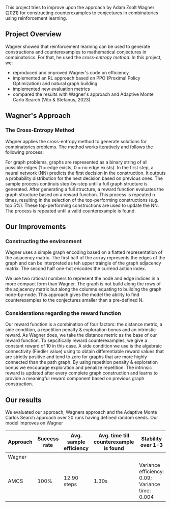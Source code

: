 This project tries to improve upon the approach by Adam Zsolt Wagner (2021) for constructing counterexamples to conjectures in combinatorics using reinforcement learning.

## Project Overview

Wagner showed that reinforcement learning can be used to generate constructions and counterexamples to mathematical conjectures in combinatorics.
For that, he used the *cross-entropy method*. 
In this project, we:

- reproduced and improved Wagner's code on efficiency
- implemented an RL approach based on PPO (Proximal Policy Optimization) and natural graph building
- implemented new evaluation metrics
- compared the results with Wagner's approach and Adaptive Monte Carlo Search (Vito & Stefanus, 2023)

## Wagner's Approach

### The Cross-Entropy Method
Wagner applies the cross-entropy method to generate solutions for combinatorics problems.
The method works iteratively and follows the following process:

For graph problems, graphs are represented as a binary string of all possible edges (1 = edge exists, 0 = no edge exists).
In the first step, a neural network (NN) predicts the first decision in the construction.
It outputs a probability distribution for the next decision based on previous ones. 
The sample process continuis step-by-step until a full graph structure is generated.
After generating a full structure, a reward function evaluates the graph structure based on a reward function.
This process is repeated n times, resulting in the selection of the top-performing constructions (e.g. top 5%).
These top-performing constructions are used to update the NN.
The process is repeated until a valid counterexample is found.

## Our Improvements

### Constructing the environment

Wagner uses a simple graph encoding based on a flatted representation of the adjacency matrix.
The first half of the arrray represents the edges of the graph and can be interpreted as teh upper traingle of the graph adjacency matrix.
The second half one-hot encodes the currend action index.

We use two rational numbers to represent the node and edge indices in a more compact form than Wagner.
The graph is not build along the rows of the adjacency matrix but along the columns equating to building the graph node-by-node.
This approach gives the model the ability to find counterexamples to the conjectures smaller than a pre-defined N.

### Considerations regarding the reward function

Our reward function is a combination of four factors: the distance metric, a side condition, a repetition penalty & exploration bonus and an intrinstic reward.
As Wagner does, we take the distance metric as the base of our reward function. To sepcifically reward counterexamples, we give a constant reward of 10 in this case.
A side condition we use is the algebraic connectivity (Fiedler value) using to obtain differentiable reward values that are strictly positive and tend to zero for graphs that are more highly connected than the path graph.
By using repetition penalty & exploration bonus we encourage exploration and penalize repetition.
The intrinsic reward is updated after every complete graph construction and learns to provide a meaningful reward component based on previous graph construction.

## Our results

We evaluated our approach, Wagners approach and the Adaptive Monte Carlos Search approach over 20 runs having defined random seeds.
Our model improves on Wagner

| Approach | Success rate | Avg. sample efficiency | Avg. time till counterexample is found | Stability over 1-3 |
|-------------|-------------|-------------|-------------|-------------|
| Wagner | | | | 
| AMCS | 100% | 12.90 steps | 1.30s | Variance efficiency: 0.09; Variance time: 0.004 |





